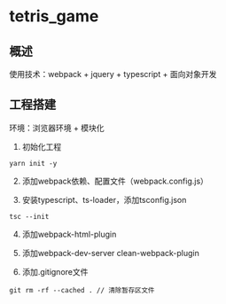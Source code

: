 # tetris_game

## 概述

使用技术：webpack + jquery + typescript + 面向对象开发

## 工程搭建

环境：浏览器环境 + 模块化

1. 初始化工程

```
yarn init -y
```

2. 添加webpack依赖、配置文件（webpack.config.js）

3. 安装typescript、ts-loader，添加tsconfig.json

```
tsc --init
```
4. 添加webpack-html-plugin

5. 添加webpack-dev-server clean-webpack-plugin

6. 添加.gitignore文件

```
git rm -rf --cached . // 清除暂存区文件
```
